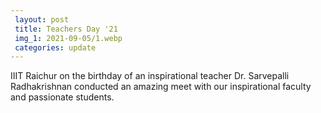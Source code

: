 ```yaml
---
 layout: post	
 title: Teachers Day '21
 img_1: 2021-09-05/1.webp
 categories: update
---
```


IIIT Raichur on the birthday of an inspirational teacher Dr. Sarvepalli Radhakrishnan conducted an amazing meet with our inspirational faculty and passionate students.